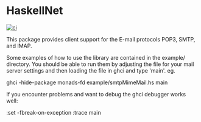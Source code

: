 HaskellNet
==========

[![ci](https://github.com/qnikst/HaskellNet/actions/workflows/ci.yml/badge.svg)](https://github.com/qnikst/HaskellNet/actions/workflows/ci.yml)

This package provides client support for the E-mail protocols POP3,
SMTP, and IMAP.

Some examples of how to use the library are contained in the example/
directory.  You should be able to run them by adjusting the file for
your mail server settings and then loading the file in ghci and type
'main'. eg.

  ghci -hide-package monads-fd example/smtpMimeMail.hs
  main

If you encounter problems and want to debug the ghci
debugger works well:

  :set -fbreak-on-exception
  :trace main
